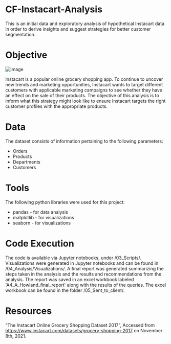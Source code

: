 # CF-Instacart-Analysis
This is an initial data and exploratory analysis of hypothetical Instacart data in order to derive insights and suggest strategies for better customer segmentation.

# Objective

![image](https://user-images.githubusercontent.com/90270029/148097915-c2a38d6e-2223-4023-8c77-18bcdb9afeb5.png)

Instacart is a popular online grocery shopping app. To continue to uncover new trends and marketing opportunities, Instacart wants to target different customers 
with applicable marketing campaigns to see whether they have an effect on the sale of their products. 
The objective of this analysis is to inform what this strategy might look like to ensure Instacart targets the right customer profiles with the appropriate products.

# Data

The dataset consists of information pertaining to the following parameters:
* Orders
* Products
* Departments
* Customers

# Tools

The following python libraries were used for this project:
* pandas - for data analysis
* matplotlib - for visualizations
* seaborn - for visualizations

# Code Execution

The code is available via Jupyter notebooks, under /03_Scripts/. Visualizations were generated in Jupyter notebooks and can be found in /04_Analysis/Visualizations/. A final report was generated summarizing the steps taken in the analysis and the results and recommendations from the analysis.  The report was saved in an excel workbook labeled 'A4_A_Howland_final_report' along with the results of the queries.
The excel workbook can be found in the folder /05_Sent_to_client/.

# Resources

“The Instacart Online Grocery Shopping Dataset 2017”, Accessed from https://www.instacart.com/datasets/grocery-shopping-2017 on November 8th, 2021.
